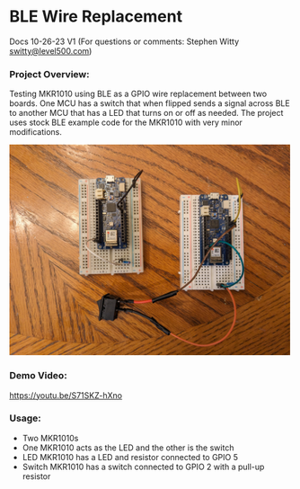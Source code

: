 # BLE Wire Replacement
Docs 10-26-23 V1 (For questions or comments:  Stephen Witty switty@level500.com)  

### Project Overview:
Testing MKR1010 using BLE as a GPIO wire replacement between two boards.  One MCU has a switch that when flipped sends a signal across BLE to another MCU that has a LED that turns on or off as needed.  The project uses stock BLE example code for the MKR1010 with very minor modifications.
  
<img src="Pics/MCUs.jpg" width="500">

### Demo Video:
https://youtu.be/S71SKZ-hXno

### Usage:

- Two MKR1010s
- One MKR1010 acts as the LED and the other is the switch
- LED MKR1010 has a LED and resistor connected to GPIO 5
- Switch MKR1010 has a switch connected to GPIO 2 with a pull-up resistor
